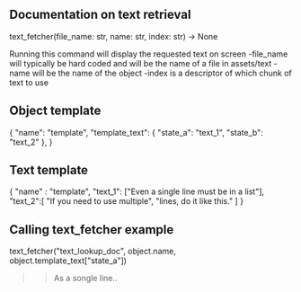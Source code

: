Documentation on text retrieval
---------------------------------

text_fetcher(file_name: str, name: str, index: str) -> None

Running this command will display the requested text on screen
-file_name will typically be hard coded and will be the name of a file in assets/text
-name will be the name of the object
-index is a descriptor of which chunk of text to use


Object template
----------------------------

{
    "name": "template",
    "template_text": {
            "state_a": "text_1",
            "state_b": "text_2"
            },
}


Text template
-----------------------------

{
    "name" : "template",
    "text_1": ["Even a single line must be in a list"],
    "text_2":[
        "If you need to use multiple",
        "lines, do it like this."
    ]
}


Calling text_fetcher example
--------------------------------

text_fetcher("text_lookup_doc", object.name, object.template_text["state_a"])

>>As a songle line..